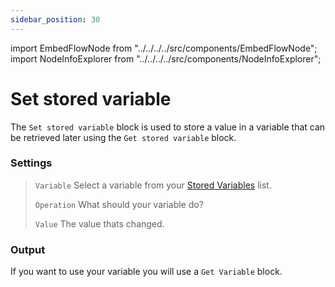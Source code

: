 ```yaml
---
sidebar_position: 30
---
```


import EmbedFlowNode from "../../../../src/components/EmbedFlowNode";
import NodeInfoExplorer from "../../../../src/components/NodeInfoExplorer";

# Set stored variable

<EmbedFlowNode type="action_variable_set" />

The `Set stored variable` block is used to store a value in a variable that can be retrieved later using the `Get stored variable` block.

### Settings

> `Variable` Select a variable from your [Stored Variables](https://docs.kite.onl/reference/event/) list.
> 
> `Operation` What should your variable do?
>
> `Value` The value thats changed.

### Output
If you want to use your variable you will use a `Get Variable` block.

<NodeInfoExplorer type="action_variable_set" />

